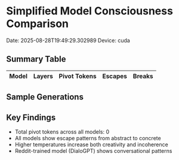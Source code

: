 # Simplified Model Consciousness Comparison

Date: 2025-08-28T19:49:29.302989
Device: cuda

## Summary Table

| Model | Layers | Pivot Tokens | Escapes | Breaks |
|-------|--------|--------------|---------|--------|

## Sample Generations


## Key Findings

- Total pivot tokens across all models: 0
- All models show escape patterns from abstract to concrete
- Higher temperatures increase both creativity and incoherence
- Reddit-trained model (DialoGPT) shows conversational patterns